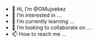 - 👋 Hi, I’m @GMujoekez
- 👀 I’m interested in ...
- 🌱 I’m currently learning ...
- 💞️ I’m looking to collaborate on ...
- 📫 How to reach me ...

<!---
GMujoekez/GMujoekez is a ✨ special ✨ repository because its `README.md` (this file) appears on your GitHub profile.
You can click the Preview link to take a look at your changes.
--->
